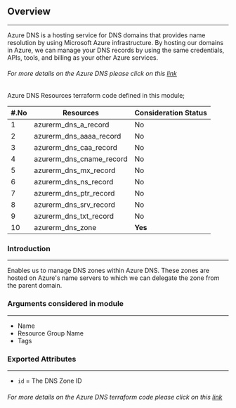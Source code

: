 ## Overview
---
Azure DNS is a hosting service for DNS domains that provides name resolution by using Microsoft Azure infrastructure. By hosting our domains in Azure, we can manage your DNS records by using the same credentials, APIs, tools, and billing as your other Azure services.

###### *For more details on the Azure DNS please click on this [link](https://docs.microsoft.com/en-us/azure/dns/dns-overview)*

Azure DNS Resources terraform code defined in this module;

|#.No| Resources | Consideration Status |
| ---| ---       | ---                     |
|1|azurerm_dns_a_record        |No|
|2|azurerm_dns_aaaa_record     |No|
|3|azurerm_dns_caa_record      |No|
|4|azurerm_dns_cname_record    |No|
|5|azurerm_dns_mx_record       |No|
|6|azurerm_dns_ns_record       |No|
|7|azurerm_dns_ptr_record      |No|
|8|azurerm_dns_srv_record      |No|
|9|azurerm_dns_txt_record      |No|
|10|azurerm_dns_zone           |**Yes**|


### Introduction
---
Enables us to manage DNS zones within Azure DNS. These zones are hosted on Azure's name servers to which we can delegate the zone from the parent domain.

### Arguments considered in module
---
- Name
- Resource Group Name
- Tags

### Exported Attributes
---
- `id` = The DNS Zone ID

###### *For more details on the Azure DNS terraform code please click on this [link](https://registry.terraform.io/providers/hashicorp/azurerm/latest/docs/resources/dns_zone)*
